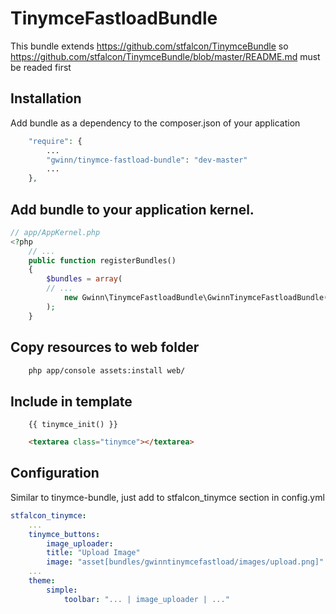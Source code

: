 # TinymceFastloadBundle

This bundle extends https://github.com/stfalcon/TinymceBundle so
https://github.com/stfalcon/TinymceBundle/blob/master/README.md must be readed first

## Installation

Add bundle as a dependency to the composer.json of your application

```php
    "require": {
        ...
        "gwinn/tinymce-fastload-bundle": "dev-master"
        ...
    },
```

## Add bundle to your application kernel.

```php
// app/AppKernel.php
<?php
    // ...
    public function registerBundles()
    {
        $bundles = array(
        // ...
            new Gwinn\TinymceFastloadBundle\GwinnTinymceFastloadBundle(),
        );
    }

```

## Copy resources to web folder

```bash
    php app/console assets:install web/
```

## Include in template

```twig
    {{ tinymce_init() }}
```

```html
    <textarea class="tinymce"></textarea>
```

## Configuration

Similar to tinymce-bundle, just add to stfalcon_tinymce section in config.yml

```yaml
stfalcon_tinymce:
    ...
    tinymce_buttons:
        image_uploader:
        title: "Upload Image"
        image: "asset[bundles/gwinntinymcefastload/images/upload.png]"
    ...
    theme:
        simple:
            toolbar: "... | image_uploader | ..."
```
